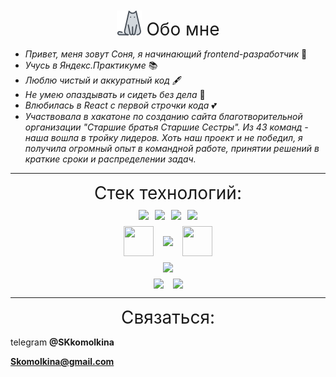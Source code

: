 <div style="text-align: center; font-size: 28px; margin-top: 10px">
<img src="https://raw.githubusercontent.com/SKKomolkina/SKKomolkina/main/assets/icons8-cat-40.png">
Обо мне
</div>

* _Привет, меня зовут Соня, я начинающий frontend-разработчик_  👋
* _Учусь в Яндекс.Практикуме_ 📚
* _Люблю чистый и аккуратный код_ 🖋
* _Не умею опаздывать и сидеть без дела_ 🚀
* _Влюбилась в React с первой строчки кода_ 💕
* _Участвовала в хакатоне по созданию сайта благотворительной организации "Старшие братья Старшие Сестры". Из 43 команд - наша вошла в тройку лидеров. Хоть наш проект и не победил, я получила огромный опыт в командной работе, принятии решений в краткие сроки и распределении задач._ 

***
<div style="text-align: center; font-size: 28px; margin-top: 10px">
Стек технологий:
</div>

<div style="display: flex; align-items: center; justify-content: center; margin-top: 10px">
<img style="margin-right: 10px" src="https://img.icons8.com/dusk/42/000000/html-5.png" />
<img style="margin-right: 10px" src="https://img.icons8.com/dusk/42/000000/css3.png"/>
<img style="margin-right: 10px" src="https://img.icons8.com/dusk/42/000000/javascript.png" />
<img src="https://img.icons8.com/plasticine/48/000000/react.png"/> 
</div>

<div style="display: flex; align-items: center; justify-content: center; margin-top: 10px">
<img style="margin-right: 15px" src="https://img.icons8.com/color/48/000000/npm.png" width="48" height="48"/> 
<img style="margin-right: 15px" src="https://img.icons8.com/windows/52/000000/nodejs.png"/>
<img height="48" src="https://www.vectorlogo.zone/logos/expressjs/expressjs-icon.svg" width="48"/>
</div>

<div style="display: flex; align-items: center; justify-content: center; margin-top: 10px">
<img src="https://img.icons8.com/color/48/000000/mongodb.png"/>
</div>

<div style="display: flex; align-items: center; justify-content: center; margin-top: 10px">
<img style="margin-right: 15px" src="https://img.icons8.com/dusk/48/000000/webpack.png"/>
<img src="https://img.icons8.com/windows/48/000000/git.png"/>
</div>

***
<div style="text-align: center; font-size: 28px; margin-top: 10px">
Связаться:
</div>

telegram **@SKkomolkina**

**Skomolkina@gmail.com**

